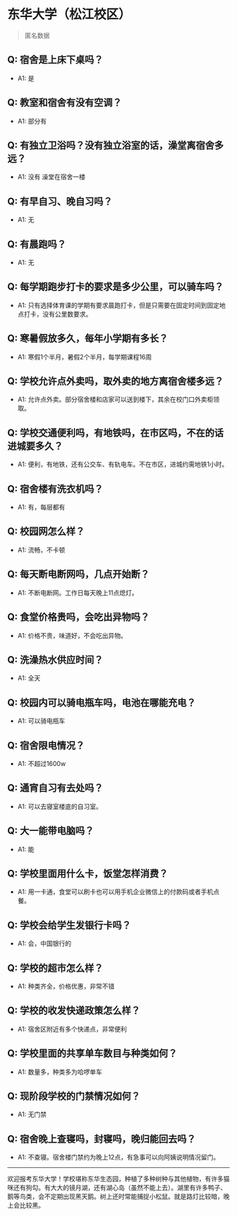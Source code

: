 # 东华大学（松江校区）
> 匿名数据
## Q: 宿舍是上床下桌吗？
- A1: 是
## Q: 教室和宿舍有没有空调？
- A1: 部分有
## Q: 有独立卫浴吗？没有独立浴室的话，澡堂离宿舍多远？
- A1: 没有 澡堂在宿舍一楼
## Q: 有早自习、晚自习吗？
- A1: 无
## Q: 有晨跑吗？
- A1: 无
## Q: 每学期跑步打卡的要求是多少公里，可以骑车吗？
- A1: 只有选择体育课的学期有要求晨跑打卡，但是只需要在固定时间到固定地点打卡，没有公里数要求。
## Q: 寒暑假放多久，每年小学期有多长？
- A1: 寒假1个半月，暑假2个半月，每学期课程16周
## Q: 学校允许点外卖吗，取外卖的地方离宿舍楼多远？
- A1: 允许点外卖。部分宿舍楼和店家可以送到楼下，其余在校门口外卖柜领取。
## Q: 学校交通便利吗，有地铁吗，在市区吗，不在的话进城要多久？
- A1: 便利，有地铁，还有公交车、有轨电车。不在市区，进城约需地铁1小时。
## Q: 宿舍楼有洗衣机吗？
- A1: 有，每层都有
## Q: 校园网怎么样？
- A1: 流畅，不卡顿
## Q: 每天断电断网吗，几点开始断？
- A1: 不断电断网。工作日每天晚上11点熄灯。
## Q: 食堂价格贵吗，会吃出异物吗？
- A1: 价格不贵，味道好，不会吃出异物。
## Q: 洗澡热水供应时间？
- A1: 全天
## Q: 校园内可以骑电瓶车吗，电池在哪能充电？
- A1: 可以骑电瓶车
## Q: 宿舍限电情况？
- A1: 不超过1600w
## Q: 通宵自习有去处吗？
- A1: 可以去寝室楼底的自习室。
## Q: 大一能带电脑吗？
- A1: 能
## Q: 学校里面用什么卡，饭堂怎样消费？
- A1: 用一卡通，食堂可以刷卡也可以用手机企业微信上的付款码或者手机点餐。
## Q: 学校会给学生发银行卡吗？
- A1: 会，中国银行的
## Q: 学校的超市怎么样？
- A1: 种类齐全，价格优惠，非常不错
## Q: 学校的收发快递政策怎么样？
- A1: 宿舍区附近有多个快递点，非常便利
## Q: 学校里面的共享单车数目与种类如何？
- A1: 数量多，种类多为哈啰单车
## Q: 现阶段学校的门禁情况如何？
- A1: 无门禁
## Q: 宿舍晚上查寝吗，封寝吗，晚归能回去吗？
- A1: 不查寝。宿舍楼门禁约为晚上12点，有急事可以向阿姨说明情况留门。
***
欢迎报考东华大学！学校堪称东华生态园，种植了多种树种与其他植物，有许多猫咪还有狗勾。有大大的镜月湖，还有湖心岛（虽然不能上去）。湖里有许多鸭子、鹅等鸟类，会不定期出现黑天鹅。树上还时常能捕捉小松鼠。就是路灯比较暗，晚上会比较黑。